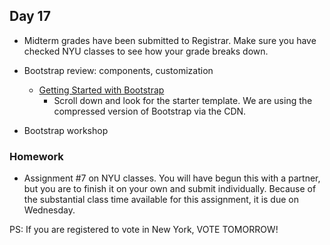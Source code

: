 ## Day 17

* Midterm grades have been submitted to Registrar. Make sure you have checked NYU classes to see how your grade breaks down.

* Bootstrap review: components, customization

    * [Getting Started with Bootstrap](https://getbootstrap.com/docs/4.1/getting-started/introduction/)
        * Scroll down and look for the starter template. We are using the compressed version of Bootstrap via the CDN. 

* Bootstrap workshop

### Homework

* Assignment #7 on NYU classes. You will have begun this with a partner, but you are to finish it on your own and submit individually. Because of the substantial class time available for this assignment, it is due on Wednesday.

PS: If you are registered to vote in New York, VOTE TOMORROW! 